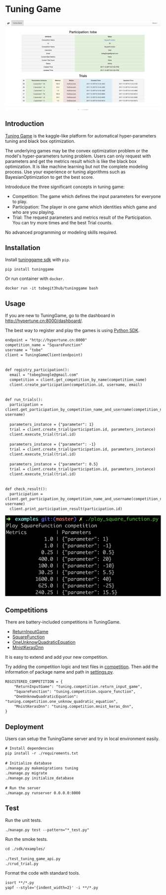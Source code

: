 # Tuning Game

![Tuning Game Dashboard](./images/dashboard.png)

## Introduction

[Tuning Game](http://hypertune.cn:8000/dashboard/) is the kaggle-like platform for automatical hyper-parameters tuning and black box optimization.

The underlying games may be the convex optimization problem or the model's hyper-parameters tuning problem. Users can only request with parameters and get the metrics result which is like the black box optimization. It is like machine learning but not the complete modeling process. Use your experience or tuning algorithms such as BayesianOptimization to get the best score.

Intrododuce the three significant concepts in tuning game:

* Competition: The game which defines the input parameters for everyone to play.
* Participation: The player in one game which identities which game and who are you playing.
* Trial: The request parameters and metrics result of the Participation. You can try more times and the best Trial counts.

No advanced programming or modeling skills required.

## Installation

Install [tuninggame sdk](./sdk/) with `pip`.

```
pip install tuninggame
```

Or run container with `docker`.

```
docker run -it tobegit3hub/tuninggame bash
```

## Usage

If you are new to TuningGame, go to the dashboard in <http://hypertune.cn:8000/dashboard/>.

The best way to register and play the games is using [Python SDK](./sdk/).

```
endpoint = "http://hypertune.cn:8000"
competition_name = "SquareFunction"
username = "tobe"
client = TuningGameClient(endpoint)


def registry_participation():
  email = "tobeg3oogle@gmail.com"
  competition = client.get_competition_by_name(competition_name)
  client.create_participation(competition.id, username, email)


def run_trials():
  participation = client.get_participation_by_competition_name_and_username(competition_name, username)

  parameters_instance = {"parameter": 1}
  trial = client.create_trial(participation.id, parameters_instance)
  client.execute_trial(trial.id)

  parameters_instance = {"parameter": -1}
  trial = client.create_trial(participation.id, parameters_instance)
  client.execute_trial(trial.id)

  parameters_instance = {"parameter": 0.5}
  trial = client.create_trial(participation.id, parameters_instance)
  client.execute_trial(trial.id)


def check_result():
  participation = client.get_participation_by_competition_name_and_username(competition_name, username)
  client.print_participation_result(participation.id)
```

![Play Tuning Game](./images/play_sqaure_function.png)

## Competitions

There are battery-included competitions in TuningGame.

* [ReturnInputGame](./tuning/competition/return_input_game.py)
* [SquareFunction](./tuning/competition/square_function.py)
* [OneUnknowQuadraticEquation](./tuning/competition/one_unknow_quadratic_equation.py)
* [MnistKerasDnn](./tuning/competition/mnist_keras_dnn.py)

It is easy to extend and add your new competition.

Try adding the competition logic and test files in [competition](./tuning/competition/). Then add the information of package name and path in [settings.py](./settings.py).

```
REGISTERED_COMPETITION = {
    "ReturnInputGame": "tuning.competition.return_input_game",
    "SquareFunction": "tuning.competition.square_function",
    "OneUnknowQuadraticEquation": "tuning.competition.one_unknow_quadratic_equation",
    "MnistKerasDnn": "tuning.competition.mnist_keras_dnn",
}
```

## Deployment

Users can setup the TuningGame server and try in local environment easily.

```
# Install dependencies
pip install -r ./requirements.txt

# Initialize database
./manage.py makemigrations tuning
./manage.py migrate
./manage.py initialize_database

# Run the server
./manage.py runserver 0.0.0.0:8000
```

## Test

Run the unit tests.

```
./manage.py test --pattern="*_test.py"
```

Run the smoke tests.

```
cd ./sdk/examples/

./test_tuning_game_api.py
./crud_trial.py
```

Format the code with standard tools.

```
isort **/*.py
yapf --style='{indent_width=2}' -i **/*.py
```
